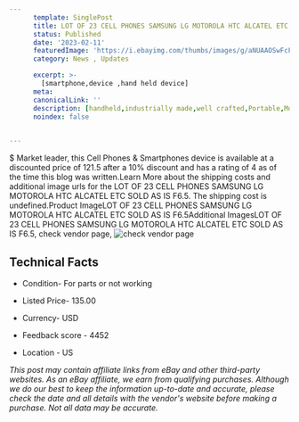 ```yaml
---
      template: SinglePost
      title: LOT OF 23 CELL PHONES SAMSUNG LG MOTOROLA HTC ALCATEL ETC SOLD AS IS F6.5
      status: Published
      date: '2023-02-11'
      featuredImage: 'https://i.ebayimg.com/thumbs/images/g/aNUAAOSwFcFj5WYz/s-l225.jpg'
      category: News , Updates

      excerpt: >-
        [smartphone,device ,hand held device]
      meta:
      canonicalLink: ''
      description: [handheld,industrially made,well crafted,Portable,Mobile,Compact,Convenient,Lightweight,Maneuverable,Man-portable,Miniature,Carriable,Hand-held,Light,Holdable,Transportable,Mobile device,Pocket-sized,On-the-go,Wireless,Cordless,Compact size,Convenient size, smartphone,device ,hand held device]
      noindex: false

        
---
```

$
    Market leader, this Cell Phones & Smartphones device is available at a discounted price of 121.5 after a 10% discount and has a rating of 4 as of the time this blog was written.Learn More about the shipping costs and additional image urls for the LOT OF 23 CELL PHONES SAMSUNG LG MOTOROLA HTC ALCATEL ETC SOLD AS IS F6.5. The shipping cost is undefined.Product ImageLOT OF 23 CELL PHONES SAMSUNG LG MOTOROLA HTC ALCATEL ETC SOLD AS IS F6.5Additional ImagesLOT OF 23 CELL PHONES SAMSUNG LG MOTOROLA HTC ALCATEL ETC SOLD AS IS F6.5, check vendor page, ![check vendor page](https://origin-galleryplus.ebayimg.com/ws/web/325529913531_2_0_1/225x225.jpg,https://origin-galleryplus.ebayimg.com/ws/web/325529913531_3_0_1/225x225.jpg)
    
    

 ## Technical Facts 



     
      

 - Condition- For parts or not working 


      

 - Listed Price- 135.00 


      

 - Currency- USD 


      

 - Feedback score - 4452 


      

 - Location - US 


      
      

 *_This post may contain affiliate links from eBay and other third-party websites. As an eBay affiliate, we earn from qualifying purchases. Although we do our best to keep the information up-to-date and accurate, please check the date and all details with the vendor's website before making a purchase. Not all data may be accurate._*



    
    
    
    
    